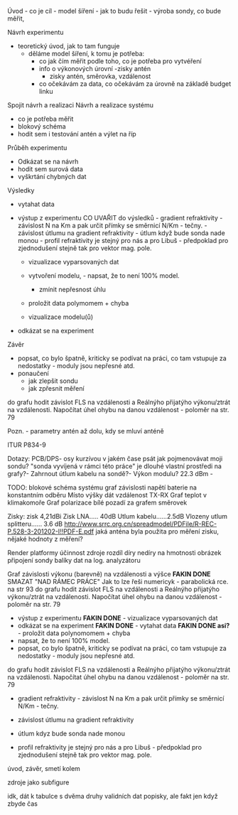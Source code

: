 Úvod
    - co je cíl - model šíření
    - jak to budu řešit - výroba sondy, co bude měřit, 

Návrh experimentu
- teoretický úvod, jak to tam funguje
    - děláme model šíření, k tomu je potřeba:
        - co jak čím měřit podle toho, co je potřeba pro vytvéření
        - info o výkonových úrovní
            -zisky antén
            - zisky antén, směrovka, vzdálenost
        - co očekávám za data, co očekávám za úrovně na základě budget linku

Spojit návrh a realizaci
Návrh a realizace systému
- co je potřeba měřit
- blokový schéma 
- hodit sem i testování antén a výlet na říp


Průběh experimentu
- Odkázat se na návrh
- hodit sem surová data
- vyškrtání chybných dat

Výsledky
- vytahat data 
- výstup z experimentu
        CO UVAŘIT do výsledků
            - gradient refraktivity - závislost N na Km a pak určit přímky se směrnicí  N/Km - tečny.
            - závislost útlumu na gradient refraktivity
            - útlum když bude sonda nade monou
            - profil refraktivity je stejný pro nás a pro Libuš - předpoklad pro zjednodušení stejně tak pro vektor mag. pole. 

    - vizualizace vyparsovaných dat
    - vytvoření modelu, - napsat, že to není 100% model.
        - zmínit nepřesnost úhlu

    - proložit data polymomem + chyba 
    - vizualizace modelu(ů)

- odkázat se na experiment

Závěr
- popsat, co bylo špatně, kriticky se podívat na práci, co tam vstupuje za nedostatky - moduly jsou nepřesné atd.
- ponaučení 
    - jak zlepšit sondu
    - jak zpřesnit měření






do grafu hodit závislot FLS na vzdálenosti a Reálnýho přijatýho výkonu/ztrát na vzdálenosti.
Napočítat úhel ohybu na danou vzdálenost - poloměr na str. 79


Pozn.
    - parametry antén až dolu, kdy se mluví  anténě 






ITUR P834-9




Dotazy:
PCB/DPS-
osy kurzívou
v jakém čase psát
jak pojmenovávat moji sondu? "sonda vyvíjená v rámci této práce" je dlouhé
vlastní prostředi na grafy?-
Zahrnout útlum kabelu na sondě?-
Výkon modulu? 22.3 dBm -

TODO:
blokové schéma systému
graf závislosti napětí baterie na konstantním odběru
Místo výšky dát vzdálenost TX-RX
Graf teplot v klimakomoře
Graf polarizace
bílé pozadí za grafem směrovek

Zisky:
    zisk 4,21dBi
    Zisk LNA..... 40dB
    Utlum kabelu......2.5dB
    Vlozeny utlum splitteru...... 3.6 dB
http://www.srrc.org.cn/spreadmodel/PDFile/R-REC-P.528-3-201202-I!!PDF-E.pdf
jaká anténa byla použita pro měření zisku, nějaké hodnoty z měření?













Render platformy
účinnost zdroje
rozdíl díry nedíry na hmotnosti
obrázek připojení sondy
balíky dat na log. analyzátoru

Graf závislosti výkonu (barevně) na vzdálenosti a výšce
**FAKIN DONE** SMAZAT "NAD RÁMEC PRÁCE"
Jak to lze řeši numericyk - parabolická rce. na str 93
do grafu hodit závislot FLS na vzdálenosti a Reálnýho přijatýho výkonu/ztrát na vzdálenosti.
Napočítat úhel ohybu na danou vzdálenost - poloměr na str. 79

- výstup z experimentu
**FAKIN DONE** - vizualizace vyparsovaných dat
- odkázat se na experiment
**FAKIN DONE** - vytahat data 
**FAKIN DONE asi?** - proložit data polynomomem + chyba 
- napsat, že to není 100% model.
- popsat, co bylo špatně, kriticky se podívat na práci, co tam vstupuje za nedostatky - moduly jsou nepřesné atd.

do grafu hodit závislot FLS na vzdálenosti a Reálnýho přijatýho výkonu/ztrát na vzdálenosti.
Napočítat úhel ohybu na danou vzdálenost - poloměr na str. 79

- gradient refraktivity - závislost N na Km a pak určit přímky se směrnicí  N/Km - tečny.
- závislost útlumu na gradient refraktivity

- útlum kdyz bude sonda nade monou
- profil refraktivity je stejný pro nás a pro Libuš - předpoklad pro zjednodušení stejně tak pro vektor mag. pole. 

úvod, závěr, smetí kolem


zdroje jako subfigure

idk, dát k tabulce s dvěma druhy validních dat popisky, ale fakt jen když zbyde čas